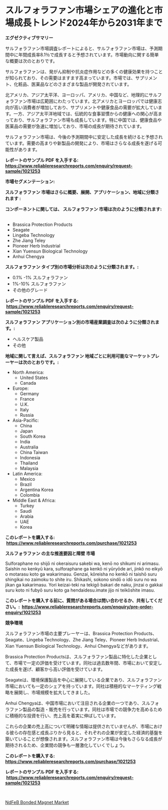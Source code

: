 <p><h1>スルフォラファン市場シェアの進化と市場成長トレンド2024年から2031年まで</h1></p><p><strong>エグゼクティブサマリー</strong></p>
<p><p>サルフォラファン市場調査レポートによると、サルフォラファン市場は、予測期間中に年間成長率8.1％で成長すると予想されています。市場動向に関する簡単な概要は次のとおりです。</p><p>サルフォラファンは、発がん抑制や抗炎症作用などの多くの健康効果を持つことが知られており、その需要はますます高まっています。市場では、サプリメント、化粧品、医薬品などのさまざまな製品が開発されています。</p><p>北アメリカ、アジア太平洋、ヨーロッパ、アメリカ、中国など、地理的にサルフォラファン市場は広範囲にわたっています。北アメリカとヨーロッパでは健康志向が高い消費者が増加しており、サプリメントや健康食品の需要が拡大しています。一方、アジア太平洋地域では、伝統的な食事習慣からの健康への関心が高まっており、サルフォラファン市場も成長しています。特に中国では、健康食品や医薬品の需要が急速に増加しており、市場の成長が期待されています。</p><p>サルフォラファン市場は、今後の予測期間中に安定した成長を続けると予想されています。需要の高まりや新製品の開発により、市場はさらなる成長を遂げる可能性があります。</p></p>
<p><strong>レポートのサンプル PDF を入手する: <a href="https://www.reliableresearchreports.com/enquiry/request-sample/1021253">https://www.reliableresearchreports.com/enquiry/request-sample/1021253</a></strong></p>
<p><strong>市場セグメンテーション:</strong></p>
<p><strong> スルフォラファン 市場はさらに概要、展開、アプリケーション、地域に分類されます :</strong></p>
<p><strong>コンポーネントに関しては、 スルフォラファン 市場は次のように分類されます: &nbsp;</strong></p>
<p><ul><li>Brassica Protection Products</li><li>Seagate</li><li>Lingeba Technology</li><li>Zhe Jiang Teley</li><li>Pioneer Herb Industrial</li><li>Xian Yuensun Biological Technology</li><li>Anhui Chengya</li></ul></p>
<p><strong> スルフォラファン タイプ別の市場分析は次のように分類されます。:</strong></p>
<p><ul><li>0.1% -1% スルフォラファン</li><li>1%-10% スルフォラファン</li><li>その他のグレード</li></ul></p>
<p><strong>レポートのサンプル PDF を入手する: &nbsp;<a href="https://www.reliableresearchreports.com/enquiry/request-sample/1021253">https://www.reliableresearchreports.com/enquiry/request-sample/1021253</a></strong></p>
<p><strong> スルフォラファン アプリケーション別の市場産業調査は次のように分類されます。:</strong></p>
<p><ul><li>ヘルスケア製品</li><li>その他</li></ul></p>
<p><strong>地域に関して言えば、スルフォラファン 地域ごとに利用可能なマーケットプレーヤーは次のとおりです。:</strong></p>
<p><ul>
    <li>
        North America:
        <ul>
            <li>United States</li>
            <li>Canada</li>
        </ul>
    </li>
    <li>
        Europe:
        <ul>
            <li>Germany</li>
            <li>France</li>
            <li>U.K.</li>
            <li>Italy</li>
            <li>Russia</li>
        </ul>
    </li>
    <li>
        Asia-Pacific:
        <ul>
            <li>China</li>
            <li>Japan</li>
            <li>South Korea</li>
            <li>India</li>
            <li>Australia</li>
            <li>China Taiwan</li>
            <li>Indonesia</li>
            <li>Thailand</li>
            <li>Malaysia</li>
        </ul>
    </li>
    <li>
        Latin America:
        <ul>
            <li>Mexico</li>
            <li>Brazil</li>
            <li>Argentina Korea</li>
            <li>Colombia</li>
        </ul>
    </li>
    <li>
        Middle East & Africa:
        <ul>
            <li>Turkey</li>
            <li>Saudi</li>
            <li>Arabia</li>
            <li>UAE</li>
            <li>Korea</li>
        </ul>
    </li>
    </ul></p>
<p><strong>このレポートを購入する: &nbsp;<a href="https://www.reliableresearchreports.com/purchase/1021253">https://www.reliableresearchreports.com/purchase/1021253</a></strong></p>
<p><strong>スルフォラファン の主な推進要因と障壁 市場</strong></p>
<p><p>Sulforaphane no shijō ni okeraisuru sakebi wa, kenō no shikumi ni arimasu. Saishin no kenkyū kara, sulforaphane ga kenkō ni yūryōde ari, jinkō no eikyō o motarasu koto ga wakarimasu. Genzai, kōreisha no kenkō ni taishō suru shingikai no zaimoku to shite iru. Shikashi, sokono sindō o idō suru no wa jikan ga kakarimasu. Yori keizai-teki na tekigō bakari de naku, jinzai o gakkai suru koto ni fubyō suru koto ga hendaidesu.imate jijo ni teikōshite imasu.</p></p>
<p><strong>このレポートを購入する前に、質問がある場合は問い合わせるか、共有してください。:&nbsp; <a href="https://www.reliableresearchreports.com/enquiry/pre-order-enquiry/1021253">https://www.reliableresearchreports.com/enquiry/pre-order-enquiry/1021253</a></strong></p>
<p><strong>競争環境</strong></p>
<p><p>スルフォラファン市場の主要プレーヤーは、Brassica Protection Products、Seagate、Lingeba Technology、Zhe Jiang Teley、Pioneer Herb Industrial、Xian Yuensun Biological Technology、Anhui Chengyaなどがあります。</p><p>Brassica Protection Productsは、スルフォラファン製品に特化した企業として、市場で一定の評価を受けています。同社は過去数年間、市場において安定した成長を遂げ、顧客から高い評価を受けています。</p><p>Seagateは、環境保護製品を中心に展開している企業であり、スルフォラファン市場においても一定のシェアを持っています。同社は積極的なマーケティング戦略を展開し、市場規模を拡大してきました。</p><p>Anhui Chengyaは、中国市場において注目される企業の一つであり、スルフォラファン製品の製造・販売を行っています。同社は市場での競争力を高めるために積極的な投資を行い、売上高を着実に伸ばしています。</p><p>これらの企業の売上高について明確な情報は提供されていませんが、市場における彼らの存在感と成長ぶりから見ると、それぞれの企業が安定した経済的基盤を築いていることが想像されます。スルフォラファン市場は今後もさらなる成長が期待されるため、企業間の競争も一層激化していくでしょう。</p></p>
<p><strong>このレポートを購入する: &nbsp; <a href="https://www.reliableresearchreports.com/purchase/1021253">https://www.reliableresearchreports.com/purchase/1021253</a></strong></p>
<p><strong>レポートのサンプル PDF を入手する: &nbsp;<a href="https://www.reliableresearchreports.com/enquiry/request-sample/1021253">https://www.reliableresearchreports.com/enquiry/request-sample/1021253</a></strong><strong></strong></p>
<p>&nbsp;</p>
<p><p><a href="https://cautious-neon-760.notion.site/NdFeB-Bonded-Magnet-Market-Size-Furnishes-Valuable-Information-Encompassing-Market-Share-Market-Tre-c25f8ec546d944f4a92a6ad97a1c38e4">NdFeB Bonded Magnet Market</a></p></p>